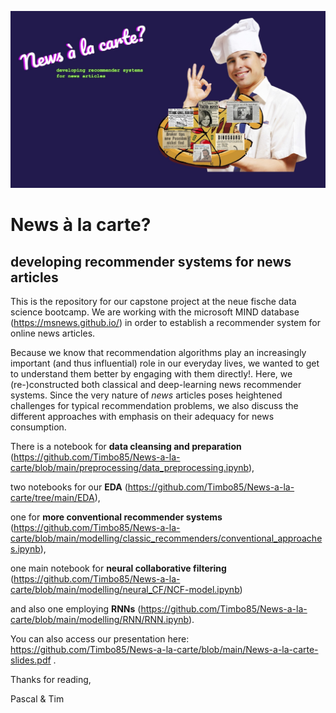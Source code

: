 ![](https://raw.githubusercontent.com/Timbo85/News-a-la-carte/main/news-a-la-carte.jpg)

# News à la carte?
## developing recommender systems for news articles
This is the repository for our capstone project at the neue fische data science bootcamp. We are working with the microsoft MIND database (https://msnews.github.io/) in order to establish a recommender system for online news articles. 

Because we know that recommendation algorithms play an increasingly important (and thus influential) role in our everyday lives, we wanted to get to understand them better by engaging with them directly!. Here, we (re-)constructed both classical and deep-learning news recommender systems. Since the very nature of *news* articles poses heightened challenges for typical recommendation problems, we also discuss the different approaches with emphasis on their adequacy for news consumption. 

There is a notebook for **data cleansing and preparation** (https://github.com/Timbo85/News-a-la-carte/blob/main/preprocessing/data_preprocessing.ipynb), 

two notebooks for our **EDA** (https://github.com/Timbo85/News-a-la-carte/tree/main/EDA),

one for **more conventional recommender systems** (https://github.com/Timbo85/News-a-la-carte/blob/main/modelling/classic_recommenders/conventional_approaches.ipynb), 

one main notebook for **neural collaborative filtering** (https://github.com/Timbo85/News-a-la-carte/blob/main/modelling/neural_CF/NCF-model.ipynb) 

and also one employing **RNNs** (https://github.com/Timbo85/News-a-la-carte/blob/main/modelling/RNN/RNN.ipynb).

You can also access our presentation here: https://github.com/Timbo85/News-a-la-carte/blob/main/News-a-la-carte-slides.pdf .

Thanks for reading,

Pascal & Tim
